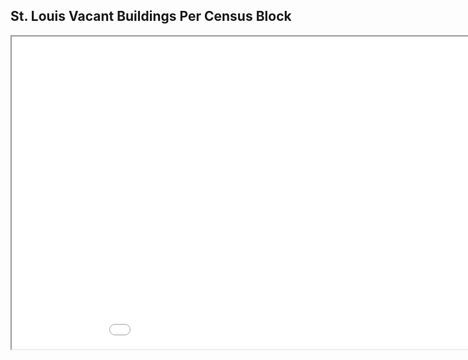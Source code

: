 ## St. Louis Vacant Buildings Per Census Block


<iframe src="vacant_layout_test.html" height="500" width="1000"></iframe>
